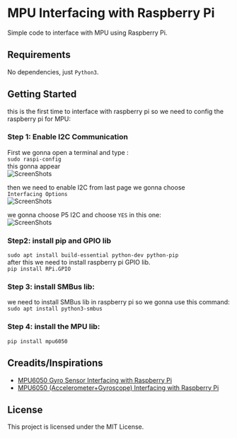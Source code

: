 # MPU Interfacing with Raspberry Pi
Simple code to interface with MPU using Raspberry Pi.

## Requirements
No dependencies, just `Python3`.

## Getting Started
this is the first time to interface with raspberry pi so we need to config the raspberry pi for MPU:
 
### Step 1: Enable I2C Communication
First we gonna open a terminal and type : <br >
```sudo raspi-config``` <br >
this gonna appear <br >
![ScreenShots](ScreenShots/1.png "Config")

then we need to enable I2C from last page we gonna choose <br > 
```Interfacing Options``` <br >
![ScreenShots](ScreenShots/2.png "Enable I2C")

we gonna choose P5 I2C and choose ```YES``` in this one: <br >
![ScreenShots](ScreenShots/3.png "Enable I2C")

### Step2: install pip and GPIO lib
```sudo apt install build-essential python-dev python-pip``` <br >
after this we need to install raspberry pi GPIO lib. <br >
```pip install RPi.GPIO```

### Step 3: install SMBus lib:
we need to install SMBus lib in raspberry pi so we gonna use this command: <br >
 ```sudo apt install python3-smbus```

### Step 4: install the MPU lib:
```pip install mpu6050```

## Creadits/Inspirations
- [MPU6050 Gyro Sensor Interfacing with Raspberry Pi](https://circuitdigest.com/microcontroller-projects/mpu6050-gyro-sensor-interfacing-with-raspberry-pi)
- [MPU6050 (Accelerometer+Gyroscope) Interfacing with Raspberry Pi](https://www.electronicwings.com/raspberry-pi/mpu6050-accelerometergyroscope-interfacing-with-raspberry-pi)

## License
This project is licensed under the MIT License.
